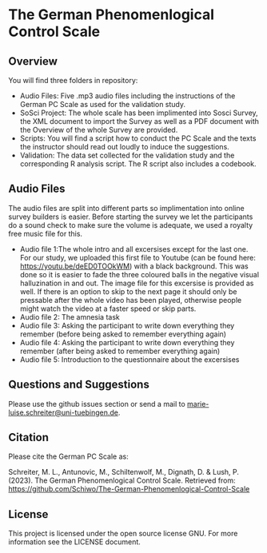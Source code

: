 # The German Phenomenlogical Control Scale


## Overview

You will find three folders in repository:

- Audio Files:
	Five .mp3 audio files including the instructions of the German PC Scale as used for the validation study.
- SoSci Project:
	The whole scale has been implimented into Sosci Survey, the XML document to import the Survey as well as a PDF document with the Overview of the whole Survey are provided. 
- Scripts:
	You will find a script how to conduct the PC Scale and the texts the instructor should read out loudly to induce the suggestions.
- Validation:
	The data set collected for the validation study and the corresponding R analysis script. The R script also includes a codebook.


## Audio Files

The audio files are split into different parts so implimentation into online survey builders is easier. 
Before starting the survey we let the participants do a sound check to make sure the volume is adequate, we used a royalty free music file for this. 

- Audio file 1:The whole intro and all excersises except for the last one. For our study, we uploaded this first file to Youtube (can be found here: https://youtu.be/deED0TOOkWM) with a black background. 
This was done so it is easier to fade the three coloured balls in the negative visual halluzination in and out. The image file for this excersise is provided as well. 
If there is an option to skip to the next page it should only be pressable after the whole video has been played, otherwise people might watch the video at a faster speed or skip parts. 
- Audio file 2: The amnesia task 
- Audio file 3: Asking the participant to write down everything they remember (before being asked to remember everything again)
- Audio file 4: Asking the participant to write down everything they remember (after being asked to remember everything again)
- Audio file 5: Introduction to the questionnaire about the excersises


## Questions and Suggestions

Please use the github issues section or send a mail to marie-luise.schreiter@uni-tuebingen.de.


## Citation

Please cite the German PC Scale as:

Schreiter, M. L., Antunovic, M., Schiltenwolf, M., Dignath, D. & Lush, P. (2023). The German Phenomenlogical Control Scale. Retrieved from: https://github.com/Schiwo/The-German-Phenomenlogical-Control-Scale


## License

This project is licensed under the open source license GNU. For more information see the LICENSE document.